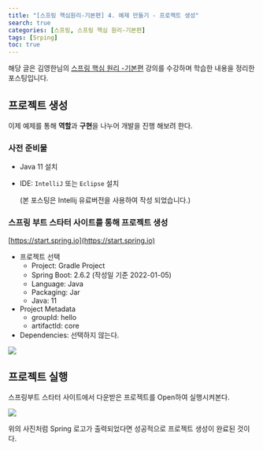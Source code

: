 ```yaml
---
title: "[스프링 핵심원리-기본편] 4. 예제 만들기 - 프로젝트 생성"
search: true
categories: [스프링, 스프링 핵심 원리-기본편]
tags: [Srping]
toc: true
---
```




해당 글은 김영한님의 [스프링 핵심 원리 -기본편](https://www.inflearn.com/course/%EC%8A%A4%ED%94%84%EB%A7%81-%ED%95%B5%EC%8B%AC-%EC%9B%90%EB%A6%AC-%EA%B8%B0%EB%B3%B8%ED%8E%B8/dashboard) 강의를 수강하며 학습한 내용을 정리한 포스팅입니다.



## 프로젝트 생성

이제 예제를 통해 **역할**과 **구현**을 나누어 개발을 진행 해보려 한다.



### 사전 준비물

- Java 11 설치

- IDE: `IntelliJ` 또는 `Eclipse` 설치

  (본 포스팅은 Intellij 유료버전을 사용하여 작성 되었습니다.)



### 스프링 부트 스타터 사이트를 통해 프로젝트 생성

[https://start.spring.io](https://start.spring.io)



- 프로젝트 선택
  - Project: Gradle Project
  - Spring Boot: 2.6.2 (작성일 기준 2022-01-05)
  - Language: Java
  - Packaging: Jar
  - Java: 11
- Project Metadata
  - groupId: hello
  - artifactId: core
- Dependencies: 선택하지 않는다.


![]({{site.url}}/assets/img/post/spring/basics/04/project.PNG)



## 프로젝트 실행

스프링부트 스타터 사이트에서 다운받은 프로젝트를 Open하여 실행시켜본다.

![]({{site.url}}/assets/img/post/spring/basics/04/buildAndRun.png)

위의 사진처럼 Spring 로고가 출력되었다면 성공적으로 프로젝트 생성이 완료된 것이다.
